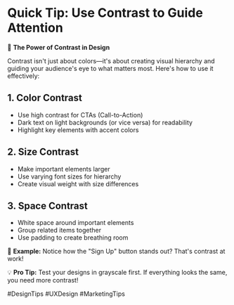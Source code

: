 # Quick Tip: Use Contrast to Guide Attention

🎨 **The Power of Contrast in Design**

Contrast isn't just about colors—it's about creating visual hierarchy and guiding your audience's eye to what matters most. Here's how to use it effectively:

## 1. Color Contrast
- Use high contrast for CTAs (Call-to-Action)
- Dark text on light backgrounds (or vice versa) for readability
- Highlight key elements with accent colors

## 2. Size Contrast
- Make important elements larger
- Use varying font sizes for hierarchy
- Create visual weight with size differences

## 3. Space Contrast
- White space around important elements
- Group related items together
- Use padding to create breathing room

📱 **Example:** Notice how the "Sign Up" button stands out? That's contrast at work!

💡 **Pro Tip:** Test your designs in grayscale first. If everything looks the same, you need more contrast!

#DesignTips #UXDesign #MarketingTips
